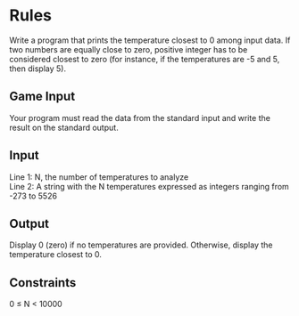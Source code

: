 # Rules
Write a program that prints the temperature closest to 0 among input data. If two numbers are equally close to zero, positive integer has to be considered closest to zero (for instance, if the temperatures are -5 and 5, then display 5).
## Game Input
Your program must read the data from the standard input and write the result on the standard output.
## Input
Line 1: N, the number of temperatures to analyze  
Line 2: A string with the N temperatures expressed as integers ranging from -273 to 5526

## Output
Display 0 (zero) if no temperatures are provided. Otherwise, display the temperature closest to 0.
## Constraints
0 ≤ N < 10000
